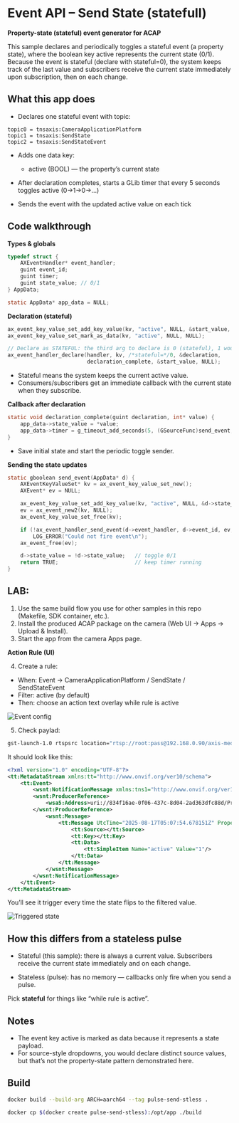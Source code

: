 # Event API – Send State (statefull)

**Property-state (stateful) event generator for ACAP**

This sample declares and periodically toggles a stateful event (a property state), where the boolean key active represents the current state (0/1). Because the event is stateful (declare with stateful=0), the system keeps track of the last value and subscribers receive the current state immediately upon subscription, then on each change.

## What this app does

- Declares one stateful event with topic:

```
topic0 = tnsaxis:CameraApplicationPlatform
topic1 = tnsaxis:SendState
topic2 = tnsaxis:SendStateEvent
```
- Adds one data key:

    - active (BOOL) — the property’s current state

- After declaration completes, starts a GLib timer that every 5 seconds toggles active (0→1→0→…)

- Sends the event with the updated active value on each tick

## Code walkthrough

**Types & globals**

```c
typedef struct {
    AXEventHandler* event_handler;
    guint event_id;
    guint timer;
    guint state_value; // 0/1
} AppData;

static AppData* app_data = NULL;
```

**Declaration (stateful)**

```c
ax_event_key_value_set_add_key_value(kv, "active", NULL, &start_value, AX_VALUE_TYPE_BOOL, NULL);
ax_event_key_value_set_mark_as_data(kv, "active", NULL, NULL);

// Declare as STATEFUL: the third arg to declare is 0 (stateful), 1 would be stateless
ax_event_handler_declare(handler, kv, /*stateful=*/0, &declaration,
                         declaration_complete, &start_value, NULL);

```

- Stateful means the system keeps the current active value.
- Consumers/subscribers get an immediate callback with the current state when they subscribe.

**Callback after declaration**

```c
static void declaration_complete(guint declaration, int* value) {
    app_data->state_value = *value;
    app_data->timer = g_timeout_add_seconds(5, (GSourceFunc)send_event, app_data);
}
```

- Save initial state and start the periodic toggle sender.

**Sending the state updates**

```c
static gboolean send_event(AppData* d) {
    AXEventKeyValueSet* kv = ax_event_key_value_set_new();
    AXEvent* ev = NULL;

    ax_event_key_value_set_add_key_value(kv, "active", NULL, &d->state_value, AX_VALUE_TYPE_BOOL, NULL);
    ev = ax_event_new2(kv, NULL);
    ax_event_key_value_set_free(kv);

    if (!ax_event_handler_send_event(d->event_handler, d->event_id, ev, NULL))
        LOG_ERROR("Could not fire event\n");
    ax_event_free(ev);

    d->state_value = !d->state_value;   // toggle 0/1
    return TRUE;                        // keep timer running
}
```


## LAB: 

1. Use the same build flow you use for other samples in this repo (Makefile, SDK container, etc.).
2. Install the produced ACAP package on the camera (Web UI → Apps → Upload & Install).
3. Start the app from the camera Apps page.


**Action Rule (UI)**

4. Create a rule:

- When: Event → CameraApplicationPlatform / SendState / SendStateEvent
- Filter: active (by default)
- Then: choose an action text overlay while rule is active

![Event config](./event_state_overlay.png)

5. Check paylad:

```bash
gst-launch-1.0 rtspsrc location="rtsp://root:pass@192.168.0.90/axis-media/media.amp?video=0&audio=0&event=on&eventtopic=axis:CameraApplicationPlatform/axis:SendState/axis:SendStateEvent" ! fdsink

```

It should look like this:

```xml
<?xml version="1.0" encoding="UTF-8"?>
<tt:MetadataStream xmlns:tt="http://www.onvif.org/ver10/schema">
    <tt:Event>
        <wsnt:NotificationMessage xmlns:tns1="http://www.onvif.org/ver10/topics" xmlns:tnsaxis="http://www.axis.com/2009/event/topics" xmlns:wsnt="http://docs.oasis-open.org/wsn/b-2" xmlns:wsa5="http://www.w3.org/2005/08/addressing"><wsnt:Topic Dialect="http://docs.oasis-open.org/wsn/t-1/TopicExpression/Simple">tnsaxis:CameraApplicationPlatform/SendState/SendStateEvent</wsnt:Topic>
        <wsnt:ProducerReference>
            <wsa5:Address>uri://834f16ae-0f06-437c-8d04-2ad363dfc88d/ProducerReference</wsa5:Address>
        </wsnt:ProducerReference>
            <wsnt:Message>
                <tt:Message UtcTime="2025-08-17T05:07:54.678151Z" PropertyOperation="Changed">
                    <tt:Source></tt:Source>
                    <tt:Key></tt:Key>
                    <tt:Data>
                        <tt:SimpleItem Name="active" Value="1"/>
                    </tt:Data>
                </tt:Message>
            </wsnt:Message>
        </wsnt:NotificationMessage>
    </tt:Event>
</tt:MetadataStream>
```

You’ll see it trigger every time the state flips to the filtered value.

![Triggered state](./alarm_overlay.png)

## How this differs from a stateless pulse

- Stateful (this sample): there is always a current value. Subscribers receive the current state immediately and on each change.

- Stateless (pulse): has no memory — callbacks only fire when you send a pulse.

Pick **stateful** for things like “while rule is active”.


## Notes

- The event key active is marked as data because it represents a state payload.
- For source-style dropdowns, you would declare distinct source values, but that’s not the property-state pattern demonstrated here.

## Build

```bash
docker build --build-arg ARCH=aarch64 --tag pulse-send-stless .
```

```bash
docker cp $(docker create pulse-send-stless):/opt/app ./build
```

